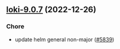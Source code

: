 

## [loki-9.0.7](https://github.com/truecharts/charts/compare/loki-9.0.6...loki-9.0.7) (2022-12-26)

### Chore

- update helm general non-major ([#5839](https://github.com/truecharts/charts/issues/5839))
  
  